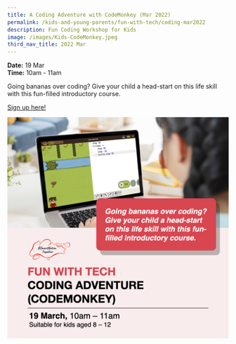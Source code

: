 ```yaml
---
title: A Coding Adventure with CodeMonkey (Mar 2022)
permalink: /kids-and-young-parents/fun-with-tech/coding-mar2022
description: Fun Coding Workshop for Kids
image: /images/Kids-CodeMonkey.jpeg
third_nav_title: 2022 Mar
---
```


**Date:** 19 Mar 
<br> **Time:** 10am - 11am

Going bananas over coding? Give your child a head-start on this life skill with this fun-filled introductory course. 

[Sign up here! ](https://go.gov.sg/kids-codemonkey-mar22)

![Fun Coding workshop for kids](/images/Kids-CodeMonkey.jpeg)